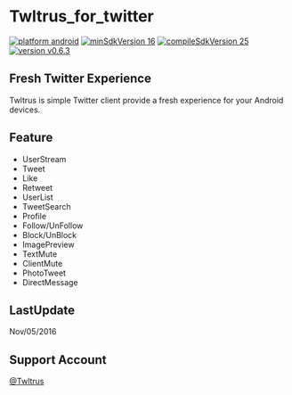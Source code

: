 # Twltrus_for_twitter
[![platform android](https://img.shields.io/badge/platform-android-green.svg?style=true)](#)
[![minSdkVersion 16](https://img.shields.io/badge/minSdkVersion-16-red.svg?style=true)](#)
[![compileSdkVersion 25](https://img.shields.io/badge/compileSdkVersion-25-yellow.svg?style=true)](#)
[![version v0.6.3](https://img.shields.io/badge/version-v0.6.3-blue.svg)](#)

## Fresh Twitter Experience
Twltrus is simple Twitter client provide a fresh experience for your Android devices.

## Feature
- UserStream
- Tweet
- Like
- Retweet
- UserList
- TweetSearch
- Profile
- Follow/UnFollow
- Block/UnBlock
- ImagePreview
- TextMute
- ClientMute
- PhotoTweet
- DirectMessage

## LastUpdate
Nov/05/2016

## Support Account
[@Twltrus](https://twitter.com/Twltrus)
